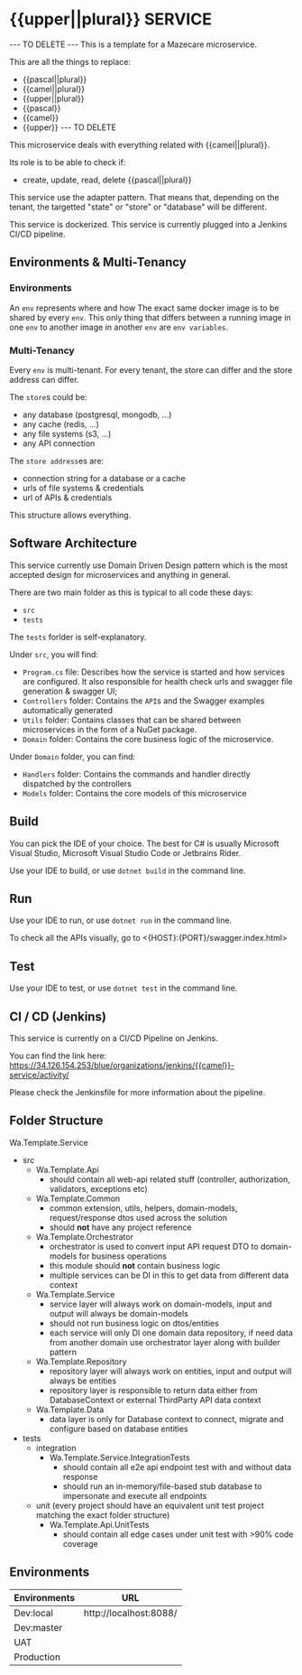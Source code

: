 # {{upper||plural}} SERVICE #

--- TO DELETE ---
This is a template for a Mazecare microservice.

This are all the things to replace:
- {{pascal||plural}}
- {{camel||plural}}
- {{upper||plural}}
- {{pascal}}
- {{camel}}
- {{upper}}
--- TO DELETE

This microservice deals with everything related with {{camel||plural}}.

Its role is to be able to check if:

- create, update, read, delete {{pascal||plural}}

This service use the adapter pattern. That means that, depending on the tenant, the targetted "state" or "store" or "database" will be different. 

This service is dockerized.
This service is currently plugged into a Jenkins CI/CD pipeline.

## Environments & Multi-Tenancy ##

### Environments

An `env` represents where and how 
The exact same docker image is to be shared by every `env`.
This only thing that differs between a running image in one `env` to another image in another `env` are `env variables`.

### Multi-Tenancy ###

Every `env` is multi-tenant.
For every tenant, the store can differ and the store address can differ.

The `store`s could be:
- any database (postgresql, mongodb, ...)
- any cache (redis, ...)
- any file systems (s3, ...)
- any API connection

The `store address`es are:
- connection string for a database or a cache
- urls of file systems & credentials
- url of APIs & credentials

This structure allows everything.

## Software Architecture ##

This service currently use Domain Driven Design pattern which is the most accepted design for microservices and anything in general.

There are two main folder as this is typical to all code these days:

- `src`
- `tests`

The `tests` forlder is self-explanatory.

Under `src`, you will find:

- `Program.cs` file: Describes how the service is started and how services are configured. It also responsible for health check urls and swagger file generation & swagger UI;
- `Controllers` folder: Contains the `API`s and the Swagger examples automatically generated
- `Utils` folder: Contains classes that can be shared between microservices in the form of a NuGet package.
- `Domain` folder: Contains the core business logic of the microservice.

Under `Domain` folder, you can find:

- `Handlers` folder: Contains the commands and handler directly dispatched by the controllers
- `Models` folder: Contains the core models of this microservice

## Build ##

You can pick the IDE of your choice.
The best for C# is usually Microsoft Visual Studio, Microsoft Visual Studio Code or Jetbrains Rider.

Use your IDE to build, or use `dotnet build` in the command line.

## Run ##

Use your IDE to run, or use `dotnet run` in the command line.

To check all the APIs visually, go to <{HOST}:{PORT}/swagger.index.html>

## Test ##

Use your IDE to test, or use `dotnet test` in the command line.

## CI / CD (Jenkins) ##

This service is currently on a CI/CD Pipeline on Jenkins.

You can find the link here:
<https://34.126.154.253/blue/organizations/jenkins/{{camel}}-service/activity/>

Please check the Jenkinsfile for more information about the pipeline.


## Folder Structure ##
Wa.Template.Service
* src
  * Wa.Template.Api
    - should contain all web-api related stuff (controller, authorization, validators, exceptions etc)
  * Wa.Template.Common
    - common extension, utils, helpers, domain-models, request/response dtos used across the solution
    - should **not** have any project reference
  * Wa.Template.Orchestrator
      - orchestrator is used to convert input API request DTO to domain-models for business operations
      - this module should **not** contain business logic
      - multiple services can be DI in this to get data from different data context
  * Wa.Template.Service
      - service layer will always work on domain-models, input and output will always be domain-models
      - should not run business logic on dtos/entities
      - each service will only DI one domain data repository, if need data from another domain use orchestrator layer along with builder pattern
  * Wa.Template.Repository
      - repository layer will always work on entities, input and output will always be entities
      - repository layer is responsible to return data either from DatabaseContext or external ThirdParty API data context
  * Wa.Template.Data
      - data layer is only for Database context to connect, migrate and configure based on database entities
* tests
    * integration
      * Wa.Template.Service.IntegrationTests
          - should contain all e2e api endpoint test with and without data response
          - should run an in-memory/file-based stub database to impersonate and execute all endpoints
    * unit (every project should have an equivalent unit test project matching the exact folder structure)
        * Wa.Template.Api.UnitTests
            - should contain all edge cases under unit test with >90% code coverage



## Environments
| Environments        | URL                                                                                                                |
|------------|--------------------------------------------------------------------------------------------------------------------|
| Dev:local        | http://localhost:8088/                                                                   |
| Dev:master        |                                                                    |
| UAT |                                   |
| Production |                                   |
